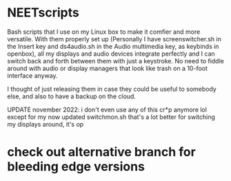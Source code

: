 # NEETscripts
Bash scripts that I use on my Linux box to make it comfier and more versatile.
With them properly set up (Personally I have screenswitcher.sh in the Insert key and ds4audio.sh in the Audio multimedia key, as keybinds in openbox), all my displays and audio devices integrate perfectly and I can switch back and forth between them with just a keystroke. No need to fiddle around with audio or display managers that look like trash on a 10-foot interface anyway.

I thought of just releasing them in case they could be useful to somebody else, and also to have a backup on the cloud.


UPDATE november 2022: i don't even use any of this cr*p anymore lol
except for my now updated switchmon.sh that's a lot better for switching my displays around, it's op

# check out alternative branch for bleeding edge versions
